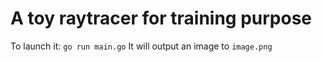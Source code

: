 # A toy raytracer for training purpose

To launch it: `go run main.go`
It will output an image to `image.png`
